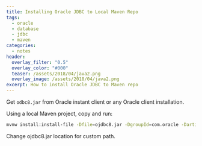 ```yaml
---
title: Installing Oracle JDBC to Local Maven Repo
tags:
  - oracle
  - database
  - jdbc
  - maven
categories:
  - notes
header:
  overlay_filter: "0.5"
  overlay_color: "#000"
  teaser: /assets/2018/04/java2.png
  overlay_image: /assets/2018/04/java2.png
excerpt: How to install Oracle JDBC to Maven repo
---
```


Get `odbc8.jar` from Oracle instant client or any Oracle client installation.

Using a local Maven project, copy and run:

```bash
mvnw install:install-file -Dfile=ojdbc8.jar -DgroupId=com.oracle -DartifactId=ojdbc8 -Dversion=12.2.0.1 -Dpackaging=jar
```

Change ojdbc8.jar location for custom path.